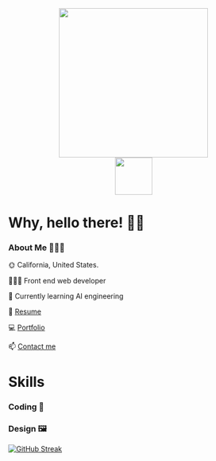 <div width="400" align="center">  
  <img src="https://joelcodes.co/img/GithubIcon.png" width="300" height="auto"/><br>
  <a href="https://www.linkedin.com/in/joel-wiesner/" target="_blank">
    <img src="https://joelcodes.co/img/LI-Logo.png" width="75" height="auto" />    
  </a><br>
  <!--<img src="https://media.giphy.com/media/d1HroJGXoqfDBT9e/giphy.gif" />-->
</div>
<h1>Why, hello there! 👋🏻</h1>
<h3>About Me 🧔🏻‍♂️</h3>
<p>🌞 California, United States.</p>
<p>👨🏻‍💻 Front end web developer</p>
<p>🤖 Currently learning AI engineering</p>
<p>📃 <a href="https://joelcodes.co/documents/Resume.pdf" target="_blank">Resume</a></p>
<p>💻 <a href="https://joelcodes.co" target="_blank">Portfolio</a></p>
<p>📫 <a href="mailto:j.wiesner88@gmail.com">Contact me</a></p>

<h1>Skills </h1>
<h3>Coding 🔨</h3>
<h3>Design 🖼️</h3>
<a href="https://git.io/streak-stats"><img src="https://github-readme-streak-stats.herokuapp.com?user=JoelCreate&theme=onedark-duo&hide_border=true&mode=weekly&card_width=475" alt="GitHub Streak" /></a>
<!--
**JoelCreate/JoelCreate** is a ✨ _special_ ✨ repository because its `README.md` (this file) appears on your GitHub profile.

Here are some ideas to get you started:

- 🔭 I’m currently working on ...
- 🌱 I’m currently learning ...
- 👯 I’m looking to collaborate on ...
- 🤔 I’m looking for help with ...
- 💬 Ask me about ...
- 📫 How to reach me: ...
- 😄 Pronouns: ...
- ⚡ Fun fact: ...
-->
